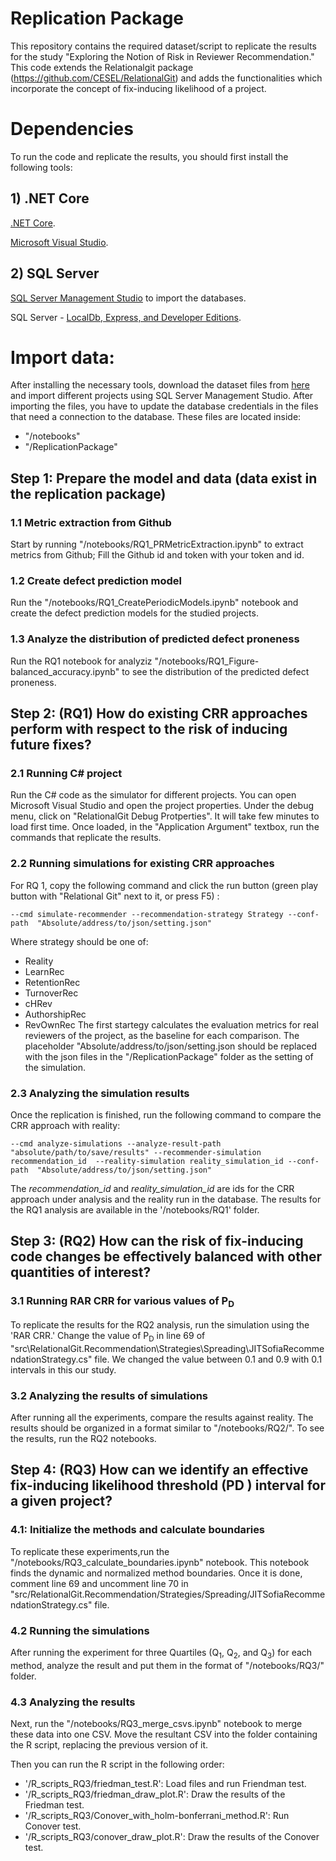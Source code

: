 # Replication Package
This repository contains the required dataset/script to replicate the results for the study "Exploring the Notion of Risk in Reviewer Recommendation." This code extends the Relationalgit package (https://github.com/CESEL/RelationalGit) and adds the functionalities which incorporate the concept of fix-inducing likelihood of a project.

# Dependencies
To run the code and replicate the results, you should first install the following tools:

## 1) .NET Core
 [.NET Core](https://www.microsoft.com/net/download).

 [Microsoft Visual Studio](https://visualstudio.microsoft.com/).
## 2) SQL Server
[SQL Server Management Studio](https://docs.microsoft.com/en-us/sql/ssms/download-sql-server-management-studio-ssms) to import the databases.

SQL Server - [LocalDb, Express, and Developer Editions](https://www.microsoft.com/en-ca/sql-server/sql-server-downloads).

# Import data:
After installing the necessary tools, download the dataset files from [here](https://zenodo.org/record/6407313#.YkeKcujMI2o) and import different projects using SQL Server Management Studio. 
After importing the files, you have to update the database credentials in the files that need a connection to the database. These files are located inside:
- "/notebooks"
- "/ReplicationPackage"

## Step 1: Prepare the model and data (data exist in the replication package)
### 1.1 Metric extraction from Github
Start by running "/notebooks/RQ1_PRMetricExtraction.ipynb" to extract metrics from Github; Fill the Github id and token with your token and id.
### 1.2 Create defect prediction model 
Run the "/notebooks/RQ1_CreatePeriodicModels.ipynb" notebook and create the defect prediction models for the studied projects. 
### 1.3 Analyze the distribution of predicted defect proneness
Run the RQ1 notebook for analyziz "/notebooks/RQ1_Figure-balanced_accuracy.ipynb" to see the distribution of the predicted defect proneness.


## Step 2: (RQ1) How do existing CRR approaches perform with respect to the risk of inducing future fixes?
### 2.1 Running C# project
Run the C# code as the simulator for different projects. You can open Microsoft Visual Studio and open the project properties. Under the debug menu, click on "RelationalGit Debug Protperties". It will take few minutes to load first time. Once loaded, in the "Application Argument" textbox, run the commands that replicate the results.
### 2.2 Running simulations for existing CRR approaches
For RQ 1, copy the following command and click the run button (green play button with "Relational Git" next to it, or press F5) :
```
--cmd simulate-recommender --recommendation-strategy Strategy --conf-path  "Absolute/address/to/json/setting.json"
```
Where strategy should be one of: 
- Reality
- LearnRec
- RetentionRec
- TurnoverRec
- cHRev
- AuthorshipRec
- RevOwnRec
The first startegy calculates the evaluation metrics for real reviewers of the project, as the baseline for each comparison.
The placeholder "Absolute/address/to/json/setting.json should be replaced with the json files in the "/ReplicationPackage" folder as the setting of the simulation.
### 2.3 Analyzing the simulation results
Once the replication is finished, run the following command to compare the CRR approach with reality:
```
--cmd analyze-simulations --analyze-result-path "absolute/path/to/save/results" --recommender-simulation recommendation_id  --reality-simulation reality_simulation_id --conf-path  "Absolute/address/to/json/setting.json"
```
The *recommendation_id* and *reality_simulation_id* are ids for the CRR approach under analysis and the reality run in the database.
The results for the RQ1 analysis are available in the '/notebooks/RQ1' folder.


## Step 3: (RQ2) How can the risk of fix-inducing code changes be effectively balanced with other quantities of interest?
### 3.1 Running RAR CRR for various values of P<sub>D</sub>
To replicate the results for the RQ2 analysis, run the simulation using the 'RAR CRR.' Change the value of P<sub>D</sub> in line 69 of "src\RelationalGit.Recommendation\Strategies\Spreading\JITSofiaRecommendationStrategy.cs" file. We changed the value between 0.1 and 0.9 with 0.1 intervals in this our study. 
### 3.2 Analyzing the results of simulations
After running all the experiments, compare the results against reality. The results should be organized in a format similar to "/notebooks/RQ2/". To see the results, run the RQ2 notebooks.

## Step 4: (RQ3) How can we identify an effective fix-inducing likelihood threshold (PD ) interval for a given project?
### 4.1: Initialize the methods and calculate boundaries
To replicate these experiments,run the "/notebooks/RQ3_calculate_boundaries.ipynb" notebook. This notebook finds the dynamic and normalized method boundaries. Once it is done, comment line 69 and uncomment line 70 in "src/RelationalGit.Recommendation/Strategies/Spreading/JITSofiaRecommendationStrategy.cs" file. 
### 4.2 Running the simulations
After running the experiment for three Quartiles (Q<sub>1</sub>, Q<sub>2</sub>, and Q<sub>3</sub>) for each method, analyze the result and put them in the format of "/notebooks/RQ3/" folder. 
### 4.3 Analyzing the results
Next, run the "/notebooks/RQ3_merge_csvs.ipynb" notebook to merge these data into one CSV. Move the resultant CSV into the folder containing the R script, replacing the previous version of it.

Then you can run the R script in the following order:
- '/R_scripts_RQ3/friedman_test.R': Load files and run Friendman test.
- '/R_scripts_RQ3/friedman_draw_plot.R': Draw the results of the Friedman test.
- '/R_scripts_RQ3/Conover_with_holm-bonferrani_method.R': Run Conover test.
- '/R_scripts_RQ3/conover_draw_plot.R': Draw the results of the Conover test.
